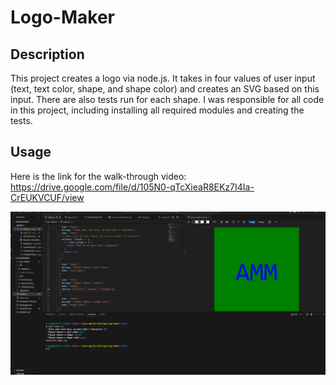 # Logo-Maker

## Description
This project creates a logo via node.js. It takes in four values of user input (text, text color, shape, and shape color) and creates an SVG based on this input. There are also tests run for each shape. I was responsible for all code in this project, including installing all required modules and creating the tests.

## Usage
Here is the link for the walk-through video:
https://drive.google.com/file/d/105N0-qTcXieaR8EKz7I4Ia-CrEUKVCUF/view

![Screenshot](./lib/Screenshot.png)
